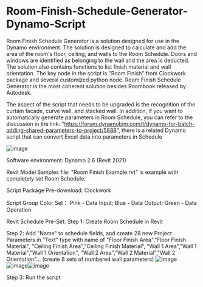 # Room-Finish-Schedule-Generator-Dynamo-Script
Room Finish Schedule Generator is a solution designed for use in the Dynamo environment. The solution is designed to calculate and add the area of the room's floor, ceiling, and walls to the Room Schedule.  Doors and windows are identified as belonging to the wall and the area is deducted. The solution also contains functions to list finish material and wall orientation. The key node in the script is "Room Finish" from Clockwork package and several customized python node. Room Finish Schedule Generator is the most coherent solution besides Roombook released by Autodesk. 

The aspect of the script that needs to be upgraded is the recognition of the curtain facade, curve wall, and stacked wall. In addition, if you want to automatically generate parameters in Room Schedule, you can refer to the discussion in the link: "https://forum.dynamobim.com/t/dynamo-for-batch-adding-shared-parameters-to-project/5888", there is a related Dynamo script that can convert Excel data into parameters in Schedule

![image](https://user-images.githubusercontent.com/55901325/165414270-3d389000-e3a5-4398-8ba5-2eccf0abf86d.png)

Software environment: Dynamo 2.6 (Revit 2021)

Revit Model Samples file: "Room Finish Example.rvt" is example with completely set Room Schedule.

Script Package Pre-download: Clockwork 

Script Group Color Set： Pink - Data Input;  Blue - Data Output;  Green - Data Operation


Revit Schedule Pre-Set: 
Step 1: Create Room Schedule in Revit

Step 2: Add "Name" to schedule fields, and create 28 new Project Parameters in "Text" type with name of 
"Floor Finish Area","Floor Finish Material",
"Ceiling Finish Area","Ceiling Finish Material",
"Wall 1 Area","Wall 1 Material","Wall 1 Orientation",
"Wall 2 Area","Wall 2 Material","Wall 2 Orientation"...
(create 8 sets of numbered wall parameters)
![image](https://user-images.githubusercontent.com/55901325/165413902-ebb0efe0-2116-4fd9-a246-210f4bd19ba5.png)
![image](https://user-images.githubusercontent.com/55901325/165414123-da2dd72f-35f3-45d0-9817-d4c5d7fc2340.png)![image](https://user-images.githubusercontent.com/55901325/165414155-40d8b4ae-5e57-45bc-af74-ec23e85ff397.png)

Step 3: Run the script
